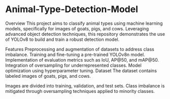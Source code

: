 # Animal-Type-Detection-Model
Overview
This project aims to classify animal types using machine learning models, specifically for images of goats, pigs, and cows. Leveraging advanced object detection techniques, this repository demonstrates the use of YOLOv8 to build and train a robust detection model.

Features
Preprocessing and augmentation of datasets to address class imbalance.
Training and fine-tuning a pre-trained YOLOv8n model.
Implementation of evaluation metrics such as IoU, AP@50, and mAP@50.
Integration of oversampling for underrepresented classes.
Model optimization using hyperparameter tuning.
Dataset
The dataset contains labeled images of goats, pigs, and cows.

Images are divided into training, validation, and test sets.
Class imbalance is mitigated through oversampling techniques applied to minority classes.
